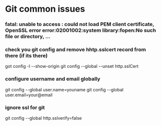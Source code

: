 
# Git common issues

### fatal: unable to access <repo link> : could not load PEM client certificate, OpenSSL error error:02001002:system library:fopen:No such file or directory, ...

### check you git config and remove hhtp.sslcert record from there (if its there)

got config -l --show-origin
git config --global --unset http.sslCert


### configure username and email globally 

git config --global user.name=youname
git config --global user.email=your@email

### ignore ssl for git 

git config --global http.sslverify=false

  
